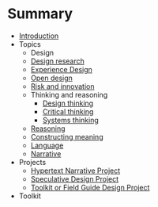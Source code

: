 # Summary

* [Introduction](README.md)
* Topics
   * Design
   * [Design research](topics/design_research.md)
   * [Experience Design](topics/experience_design.md)
   * [Open design](topics/open_design.md)
   * [Risk and innovation](topics/risk_and_innovation.md)
   * Thinking and reasoning
       * [Design thinking](topics/design_thinking.md)
       * [Critical thinking](topics/critical_thinking.md)
       * [Systems thinking](topics/systems_thinking.md)
   * [Reasoning](topics/reasoning.md)
   * [Constructing meaning](topics/constructing_meaning.md)
   * [Language](topics/language.md)
   * [Narrative](topics/narrative.md)
* Projects
   * [Hypertext Narrative Project](projects/hypertext_narrative_project.md)
   * [Speculative Design Project](projects/speculative_design_project.md)
   * [Toolkit or Field Guide Design Project](projects/toolkit_or_field_guide_design_project.md)
* Toolkit

